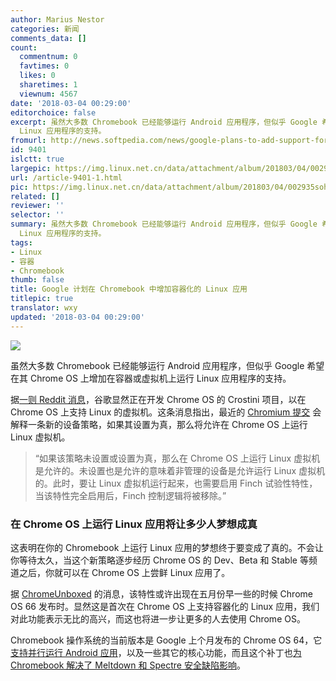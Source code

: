 ```yaml
---
author: Marius Nestor
categories: 新闻
comments_data: []
count:
  commentnum: 0
  favtimes: 0
  likes: 0
  sharetimes: 1
  viewnum: 4567
date: '2018-03-04 00:29:00'
editorchoice: false
excerpt: 虽然大多数 Chromebook 已经能够运行 Android 应用程序，但似乎 Google 希望在其 Chrome OS 上增加在容器或虚拟机上运行
  Linux 应用程序的支持。
fromurl: http://news.softpedia.com/news/google-plans-to-add-support-for-containerized-linux-apps-to-chromebooks-519950.shtml
id: 9401
islctt: true
largepic: https://img.linux.net.cn/data/attachment/album/201803/04/002935soh2ejoow0zei6jw.jpg
url: /article-9401-1.html
pic: https://img.linux.net.cn/data/attachment/album/201803/04/002935soh2ejoow0zei6jw.jpg.thumb.jpg
related: []
reviewer: ''
selector: ''
summary: 虽然大多数 Chromebook 已经能够运行 Android 应用程序，但似乎 Google 希望在其 Chrome OS 上增加在容器或虚拟机上运行
  Linux 应用程序的支持。
tags:
- Linux
- 容器
- Chromebook
thumb: false
title: Google 计划在 Chromebook 中增加容器化的 Linux 应用
titlepic: true
translator: wxy
updated: '2018-03-04 00:29:00'
---
```


![](/data/attachment/album/201803/04/002935soh2ejoow0zei6jw.jpg)


虽然大多数 Chromebook 已经能够运行 Android 应用程序，但似乎 Google 希望在其 Chrome OS 上增加在容器或虚拟机上运行 Linux 应用程序的支持。


据[一则 Reddit 消息](https://www.reddit.com/r/chromeos/comments/7ytpb1/project_crostini_linux_vms_on_chrome_os/)，谷歌显然正在开发 Chrome OS 的 Crostini 项目，以在 Chrome OS 上支持 Linux 的虚拟机。这条消息指出，最近的 [Chromium 提交](https://chromium-review.googlesource.com/c/chromium/src/+/899767) 会解释一条新的设备策略，如果其设置为真，那么将允许在 Chrome OS 上运行 Linux 虚拟机。



> 
> “如果该策略未设置或设置为真，那么在 Chrome OS 上运行 Linux 虚拟机是允许的。未设置也是允许的意味着非管理的设备是允许运行 Linux 虚拟机的。此时，要让 Linux 虚拟机运行起来，也需要启用 Finch 试验性特性，当该特性完全启用后，Finch 控制逻辑将被移除。”
> 
> 
> 


### 在 Chrome OS 上运行 Linux 应用将让多少人梦想成真


这表明在你的 Chromebook 上运行 Linux 应用的梦想终于要变成了真的。不会让你等待太久，当这个新策略逐步经历 Chrome OS 的 Dev、Beta 和 Stable 等频道之后，你就可以在 Chrome OS 上尝鲜 Linux 应用了。


据 [ChromeUnboxed](https://chromeunboxed.com/news/chromebook-containers-virtual-machine-crostini-google-io) 的消息，该特性或许出现在五月份早一些的时候 Chrome OS 66 发布时。显然这是首次在 Chrome OS 上支持容器化的 Linux 应用，我们对此功能表示无比的高兴，而这也将进一步让更多的人去使用 Chrome OS。


Chromebook 操作系统的当前版本是 Google 上个月发布的 Chrome OS 64，它[支持并行运行 Android 应用](http://news.softpedia.com/news/chromebooks-will-soon-support-parallel-android-apps-with-the-chrome-os-64-update-519154.shtml)，以及一些其它的核心功能，而且这个补丁也[为 Chromebook 解决了 Meltdown 和 Spectre 安全缺陷影响](http://news.softpedia.com/news/google-patches-chromebooks-against-meltdown-spectre-adds-new-chrome-os-features-519763.shtml)。